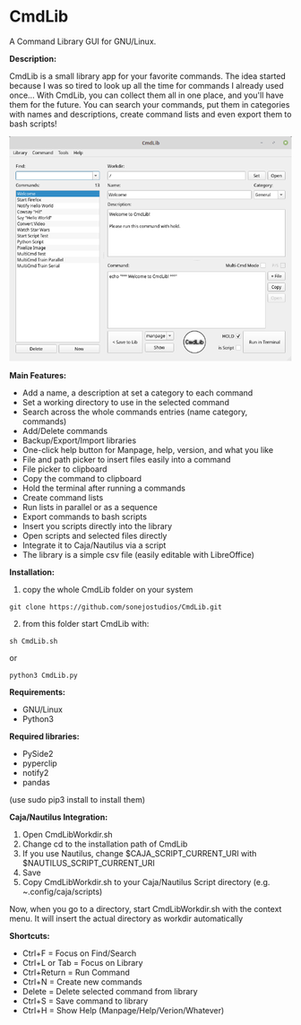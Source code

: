 # CmdLib
A Command Library GUI for GNU/Linux.



__Description:__

CmdLib is a small library app for your favorite commands. The idea started because I was so tired to look up all the time for commands I already used once... With CmdLib, you can collect them all in one place, and you'll have them for the future. You can search your commands, put them in categories with names and descriptions, create command lists and even export them to bash scripts!


![screenshot](https://github.com/sonejostudios/CmdLib/blob/master/CmdLib.png "CmdLib")


__Main Features:__

* Add a name, a description at set a category to each command
* Set a working directory to use in the selected command
* Search across the whole commands entries (name category, commands)
* Add/Delete commands
* Backup/Export/Import libraries
* One-click help button for Manpage, help, version, and what you like
* File and path picker to insert files easily into a command
* File picker to clipboard
* Copy the command to clipboard 
* Hold the terminal after running a commands
* Create command lists
* Run lists in parallel or as a sequence
* Export commands to bash scripts
* Insert you scripts directly into the library
* Open scripts and selected files directly
* Integrate it to Caja/Nautilus via a script
* The library is a simple csv file (easily editable with LibreOffice)


  

__Installation:__

1. copy the whole CmdLib folder on your system
```
git clone https://github.com/sonejostudios/CmdLib.git
```

2. from this folder start CmdLib with:
```
sh CmdLib.sh
```
or
```
python3 CmdLib.py
```

__Requirements:__

* GNU/Linux
* Python3

__Required libraries:__

* PySide2
* pyperclip
* notify2
* pandas

(use sudo pip3 install to install them)


__Caja/Nautilus Integration:__

1. Open CmdLibWorkdir.sh
2. Change cd to the installation path of CmdLib
3. If you use Nautilus, change $CAJA_SCRIPT_CURRENT_URI with $NAUTILUS_SCRIPT_CURRENT_URI
4. Save
5. Copy CmdLibWorkdir.sh to your Caja/Nautilus Script directory (e.g. ~.config/caja/scripts)

Now, when you go to a directory, start CmdLibWorkdir.sh with the context menu. It will insert the actual directory as workdir automatically


__Shortcuts:__

* Ctrl+F = Focus on Find/Search
* Ctrl+L or Tab = Focus on Library
* Ctrl+Return = Run Command 
* Ctrl+N = Create new commands
* Delete = Delete selected command from library
* Ctrl+S = Save command to library
* Ctrl+H = Show Help (Manpage/Help/Verion/Whatever)






